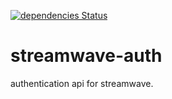 [![dependencies Status](https://david-dm.org/Mathieu-R/streamwave-auth/status.svg)](https://david-dm.org/Mathieu-R/streamwave-auth)

# streamwave-auth
authentication api for streamwave.
